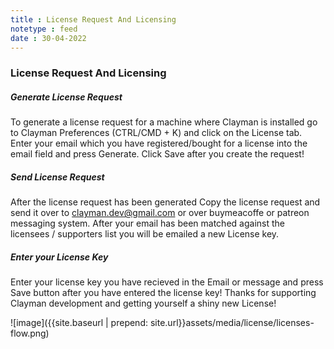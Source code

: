 ```yaml
---
title : License Request And Licensing
notetype : feed
date : 30-04-2022
---
```

### License Request And Licensing


##### Generate License Request

To generate a license request for a machine where Clayman is installed go to Clayman Preferences (CTRL/CMD + K) and click on the License tab.
Enter your email which you have registered/bought for a license into the email field and press Generate.
Click Save after you create the request!


##### Send License Request

After the license request has been generated Copy the license request and send it over to clayman.dev@gmail.com or over buymeacoffe or patreon messaging system.
After your email has been matched against the licensees / supporters list you will be emailed a new License key.



##### Enter your License Key

Enter your license key you have recieved in the Email or message and press Save button after you have entered the license key!
Thanks for supporting Clayman development and getting yourself a shiny new License!

![image]({{site.baseurl | prepend: site.url}}assets/media/license/licenses-flow.png)